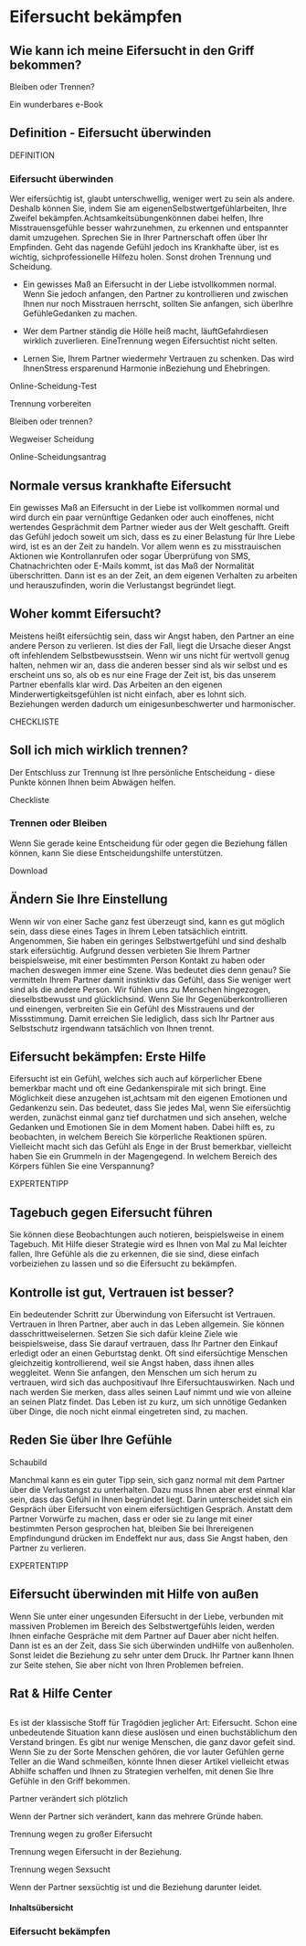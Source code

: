# Eifersucht bekämpfen

## Wie kann ich meine Eifersucht in den Griff bekommen?

Bleiben oder Trennen?

Ein wunderbares e-Book

## Definition - Eifersucht überwinden

DEFINITION

### Eifersucht überwinden

Wer eifersüchtig ist, glaubt unterschwellig, weniger wert zu sein als andere. Deshalb können Sie, indem Sie am eigenenSelbstwertgefühlarbeiten, Ihre Zweifel bekämpfen.Achtsamkeitsübungenkönnen dabei helfen, Ihre Misstrauensgefühle besser wahrzunehmen, zu erkennen und entspannter damit umzugehen. Sprechen Sie in Ihrer Partnerschaft offen über Ihr Empfinden. Geht das nagende Gefühl jedoch ins Krankhafte über, ist es wichtig, sichprofessionelle Hilfezu holen. Sonst drohen Trennung und Scheidung.

- Ein gewisses Maß an Eifersucht in der Liebe istvollkommen normal. Wenn Sie jedoch anfangen, den Partner zu kontrollieren und zwischen Ihnen nur noch Misstrauen herrscht, sollten Sie anfangen, sich überIhre GefühleGedanken zu machen.

- Wer dem Partner ständig die Hölle heiß macht, läuftGefahrdiesen wirklich zuverlieren. EineTrennung wegen Eifersuchtist nicht selten.

- Lernen Sie, Ihrem Partner wiedermehr Vertrauen zu schenken. Das wird IhnenStress ersparenund Harmonie inBeziehung und Ehebringen.

Online-Scheidung-Test

Trennung vorbereiten

Bleiben oder trennen?

Wegweiser Scheidung

Online-Scheidungsantrag

## Normale versus krankhafte Eifersucht

Ein gewisses Maß an Eifersucht in der Liebe ist vollkommen normal und wird durch ein paar vernünftige Gedanken oder auch einoffenes, nicht wertendes Gesprächmit dem Partner wieder aus der Welt geschafft. Greift das Gefühl jedoch soweit um sich, dass es zu einer Belastung für Ihre Liebe wird, ist es an der Zeit zu handeln. Vor allem wenn es zu misstrauischen Aktionen wie Kontrollanrufen oder sogar Überprüfung von SMS, Chatnachrichten oder E-Mails kommt, ist das Maß der Normalität überschritten. Dann ist es an der Zeit, an dem eigenen Verhalten zu arbeiten und herauszufinden, worin die Verlustangst begründet liegt.

## Woher kommt Eifersucht?

Meistens heißt eifersüchtig sein, dass wir Angst haben, den Partner an eine andere Person zu verlieren. Ist dies der Fall, liegt die Ursache dieser Angst oft infehlendem Selbstbewusstsein. Wenn wir uns nicht für wertvoll genug halten, nehmen wir an, dass die anderen besser sind als wir selbst und es erscheint uns so, als ob es nur eine Frage der Zeit ist, bis das unserem Partner ebenfalls klar wird. Das Arbeiten an den eigenen Minderwertigkeitsgefühlen ist nicht einfach, aber es lohnt sich. Beziehungen werden dadurch um einigesunbeschwerter und harmonischer.

CHECKLISTE

## Soll ich mich wirklich trennen?

Der Entschluss zur Trennung ist Ihre persönliche Entscheidung - diese Punkte können Ihnen beim Abwägen helfen.

Checkliste

### Trennen oder Bleiben

Wenn Sie gerade keine Entscheidung für oder gegen die Beziehung fällen können, kann Sie diese Entscheidungshilfe unterstützen.

Download

## Ändern Sie Ihre Einstellung

Wenn wir von einer Sache ganz fest überzeugt sind, kann es gut möglich sein, dass diese eines Tages in Ihrem Leben tatsächlich eintritt. Angenommen, Sie haben ein geringes Selbstwertgefühl und sind deshalb stark eifersüchtig. Aufgrund dessen verbieten Sie Ihrem Partner beispielsweise, mit einer bestimmten Person Kontakt zu haben oder machen deswegen immer eine Szene. Was bedeutet dies denn genau? Sie vermitteln Ihrem Partner damit instinktiv das Gefühl, dass Sie weniger wert sind als die andere Person. Wir fühlen uns zu Menschen hingezogen, dieselbstbewusst und glücklichsind. Wenn Sie Ihr Gegenüberkontrollieren und einengen, verbreiten Sie ein Gefühl des Misstrauens und der Missstimmung. Damit erreichen Sie lediglich, dass sich Ihr Partner aus Selbstschutz irgendwann tatsächlich von Ihnen trennt.

## Eifersucht bekämpfen: Erste Hilfe

Eifersucht ist ein Gefühl, welches sich auch auf körperlicher Ebene bemerkbar macht und oft eine Gedankenspirale mit sich bringt. Eine Möglichkeit diese anzugehen ist,achtsam mit den eigenen Emotionen und Gedankenzu sein. Das bedeutet, dass Sie jedes Mal, wenn Sie eifersüchtig werden, zunächst einmal ganz tief durchatmen und sich ansehen, welche Gedanken und Emotionen Sie in dem Moment haben. Dabei hilft es, zu beobachten, in welchem Bereich Sie körperliche Reaktionen spüren. Vielleicht macht sich das Gefühl als Enge in der Brust bemerkbar, vielleicht haben Sie ein Grummeln in der Magengegend. In welchem Bereich des Körpers fühlen Sie eine Verspannung?

EXPERTENTIPP

## Tagebuch gegen Eifersucht führen

Sie können diese Beobachtungen auch notieren, beispielsweise in einem Tagebuch. Mit Hilfe dieser Strategie wird es Ihnen von Mal zu Mal leichter fallen, Ihre Gefühle als die zu erkennen, die sie sind, diese einfach vorbeiziehen zu lassen und so die Eifersucht zu bekämpfen.

## Kontrolle ist gut, Vertrauen ist besser?

Ein bedeutender Schritt zur Überwindung von Eifersucht ist Vertrauen. Vertrauen in Ihren Partner, aber auch in das Leben allgemein. Sie können dasschrittweiselernen. Setzen Sie sich dafür kleine Ziele wie beispielsweise, dass Sie darauf vertrauen, dass Ihr Partner den Einkauf erledigt oder an einen Geburtstag denkt. Oft sind eifersüchtige Menschen gleichzeitig kontrollierend, weil sie Angst haben, dass ihnen alles weggleitet. Wenn Sie anfangen, den Menschen um sich herum zu vertrauen, wird sich das auchpositivauf Ihre Eifersuchtauswirken. Nach und nach werden Sie merken, dass alles seinen Lauf nimmt und wie von alleine an seinen Platz findet. Das Leben ist zu kurz, um sich unnötige Gedanken über Dinge, die noch nicht einmal eingetreten sind, zu machen.

## Reden Sie über Ihre Gefühle

Schaubild

Manchmal kann es ein guter Tipp sein, sich ganz normal mit dem Partner über die Verlustangst zu unterhalten. Dazu muss Ihnen aber erst einmal klar sein, dass das Gefühl in Ihnen begründet liegt. Darin unterscheidet sich ein Gespräch über Eifersucht von einem eifersüchtigen Gespräch. Anstatt dem Partner Vorwürfe zu machen, dass er oder sie zu lange mit einer bestimmten Person gesprochen hat, bleiben Sie bei Ihrereigenen Empfindungund drücken im Endeffekt nur aus, dass Sie Angst haben, den Partner zu verlieren.

EXPERTENTIPP

## Eifersucht überwinden mit Hilfe von außen

Wenn Sie unter einer ungesunden Eifersucht in der Liebe, verbunden mit massiven Problemen im Bereich des Selbstwertgefühls leiden, werden Ihnen einfache Gespräche mit dem Partner auf Dauer aber nicht helfen. Dann ist es an der Zeit, dass Sie sich überwinden undHilfe von außenholen. Sonst leidet die Beziehung zu sehr unter dem Druck. Ihr Partner kann Ihnen zur Seite stehen, Sie aber nicht von Ihren Problemen befreien.

## Rat & Hilfe Center

## 

Es ist der klassische Stoff für Tragödien jeglicher Art: Eifersucht. Schon eine unbedeutende Situation kann diese auslösen und einen buchstäblichum den Verstand bringen. Es gibt nur wenige Menschen, die ganz davor gefeit sind. Wenn Sie zu der Sorte Menschen gehören, die vor lauter Gefühlen gerne Teller an die Wand schmeißen, könnte Ihnen dieser Artikel vielleicht etwas Abhilfe schaffen und Ihnen zu Strategien verhelfen, mit denen Sie Ihre Gefühle in den Griff bekommen.

Partner verändert sich plötzlich

Wenn der Partner sich verändert, kann das mehrere Gründe haben.

Trennung wegen zu großer Eifersucht

Trennung wegen Eifersucht in der Beziehung.

Trennung wegen Sexsucht

Wenn der Partner sexsüchtig ist und die Beziehung darunter leidet.

#### Inhaltsübersicht

### Eifersucht bekämpfen
